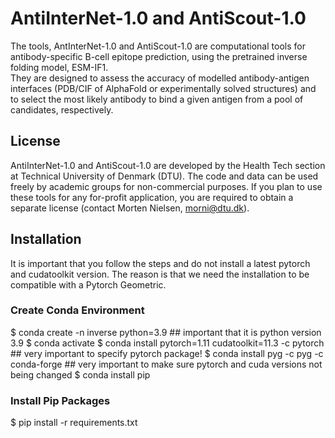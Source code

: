 # AntiInterNet-1.0 and AntiScout-1.0
The tools, AntInterNet-1.0 and AntiScout-1.0 are computational tools for antibody-specific B-cell epitope prediction, using the pretrained inverse folding model, ESM-IF1.   
They are designed to assess the accuracy of modelled antibody-antigen interfaces (PDB/CIF of AlphaFold or experimentally solved structures) and to select the most likely antibody to bind a given antigen from a pool of candidates, respectively. 

## License
AntiInterNet-1.0 and AntiScout-1.0 are developed by the Health Tech section at Technical University of Denmark (DTU). The code and data can be used freely by academic groups for non-commercial purposes. If you plan to use these tools for any for-profit application, you are required to obtain a separate license (contact Morten Nielsen, morni@dtu.dk).

## Installation 
It is important that you follow the steps and do not install a latest pytorch and cudatoolkit version. 
The reason is that we need the installation to be compatible with a Pytorch Geometric.

### Create Conda Environment
$ conda create -n inverse python=3.9 ## important that it is python version 3.9
$ conda activate 
$ conda install pytorch=1.11 cudatoolkit=11.3 -c pytorch   ## very important to specify pytorch package!
$ conda install pyg -c pyg -c conda-forge ## very important to make sure pytorch and cuda versions not being changed
$ conda install pip

### Install Pip Packages 
$ pip install -r requirements.txt
